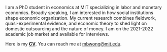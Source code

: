 I am a PhD student in economics at MIT specializing in labor and monetary economics. Broadly speaking, I am interested in how social institutions shape economic organization. My current research combines fieldwork, quasi-experimental evidence, and economic theory to shed light on domestic outsourcing and the nature of money. I am on the 2021-2022 academic job market and available for interviews. 

Here is my __[CV](http://economics.mit.edu/grad/mbwong/cv)__. You can reach me at [mbwong@mit.edu](mbwong@mit.edu). 
